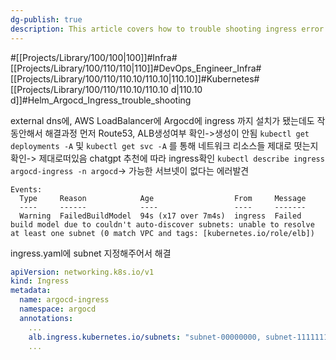 ```yaml
---
dg-publish: true
description: This article covers how to trouble shooting ingress error when you start first setting by using helm. If you can't access domain even though Pods and svc and deployments are installed, check ingress
---
```

#[[Projects/Library/100/100\|100]]#Infra#[[Projects/Library/100/110/110\|110]]#DevOps_Engineer_Infra#[[Projects/Library/100/110/110.10/110.10\|110.10]]#Kubernetes#[[Projects/Library/100/110/110.10/110.10 d\|110.10 d]]#Helm_Argocd_Ingress_trouble_shooting






external dns에, AWS LoadBalancer에 Argocd에 ingress 까지 설치가 됐는데도 작동안해서 해결과정
먼저 Route53, ALB생성여부 확인->생성이 안됨
`kubectl get deployments -A` 및 `kubectl get svc -A` 를 통해 네트워크 리소스들 제대로 떳는지 확인-> 제대로떠있음
chatgpt 추천에 따라 ingress확인  `kubectl describe ingress argocd-ingress -n argocd`-> 가능한 서브넷이 없다는 에러발견
```
Events:
  Type     Reason            Age                  From     Message
  ----     ------            ----                 ----     -------
  Warning  FailedBuildModel  94s (x17 over 7m4s)  ingress  Failed build model due to couldn't auto-discover subnets: unable to resolve at least one subnet (0 match VPC and tags: [kubernetes.io/role/elb])
```

ingress.yaml에 subnet 지정해주어서 해결
```yaml
apiVersion: networking.k8s.io/v1
kind: Ingress
metadata:
  name: argocd-ingress
  namespace: argocd
  annotations:
    ...
    alb.ingress.kubernetes.io/subnets: "subnet-00000000, subnet-1111111, subnet-2222222222"
    ...
```